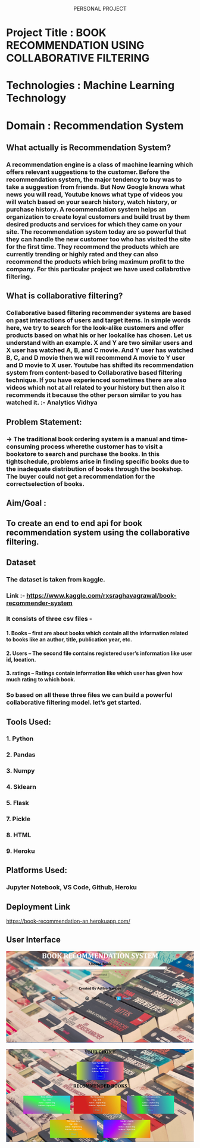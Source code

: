 <p align="center" >
    PERSONAL PROJECT
  </p>

# Project Title : BOOK RECOMMENDATION USING COLLABORATIVE FILTERING
# Technologies : Machine Learning Technology
# Domain : Recommendation System


## What actually is Recommendation System?
### A recommendation engine is a class of machine learning which offers relevant suggestions to the customer.  Before the recommendation system, the major tendency to buy was to take a suggestion from friends. But Now Google knows what news you will read, Youtube knows what type of videos you will watch based on your search history, watch history, or purchase history. A recommendation system helps an organization to create loyal customers and build trust by them desired products and services for which they came on your site. The recommendation system today are so powerful that they can handle the new customer too who has visited the site for the first time. They recommend the products which are currently trending or highly rated and they can also recommend the products which bring maximum profit to the company. For this particular project we have used collabrotive filtering.

## What is collaborative filtering?

### Collaborative based filtering recommender systems are based on past interactions of users and target items.  In simple words here, we try to search for the look-alike customers and offer products based on what his or her lookalike has chosen. Let us understand with an example. X and Y are two similar users and X user has watched A, B, and C movie. And Y user has watched B, C, and D movie then we will recommend A movie to Y user and D movie to X user. Youtube has shifted its recommendation system from content-based to Collaborative based filtering technique. If you have experienced sometimes there are also videos which not at all related to your history but then also it recommends it because the other person similar to you has watched it. :- Analytics Vidhya




## Problem Statement:
### -> The traditional book ordering system is a manual and time-consuming process wherethe customer has to visit a bookstore to search and purchase the books. In this tightschedule, problems arise in finding specific books due to the inadequate distribution of books through the bookshop. The buyer could not get a recommendation for the correctselection of books.


## Aim/Goal :
## To create an end to end api for book recommendation system using the collaborative filtering.



## Dataset
### The dataset is taken from kaggle.
### Link :- https://www.kaggle.com/rxsraghavagrawal/book-recommender-system
### It consists of three csv files -
#### 1. Books – first are about books which contain all the information related to books like an author, title, publication year, etc.
#### 2. Users – The second file contains registered user’s information like user id, location.
#### 3. ratings –  Ratings contain information like which user has given how much rating to which book.
### So based on all these three files we can build a powerful collaborative filtering model. let’s get started.





## Tools Used:
### 1. Python 
### 2. Pandas
### 3. Numpy
### 4. Sklearn
### 5. Flask
### 7. Pickle
### 8. HTML
### 9. Heroku




## Platforms Used:
### Jupyter Notebook, VS Code, Github, Heroku


## Deployment Link
https://book-recommendation-an.herokuapp.com/


## User Interface
![](https://github.com/adityanaranje/BOOK-RECOMMENDER/blob/main/static/book1.jpg)

![](https://github.com/adityanaranje/BOOK-RECOMMENDER/blob/main/static/book2.jpg)
